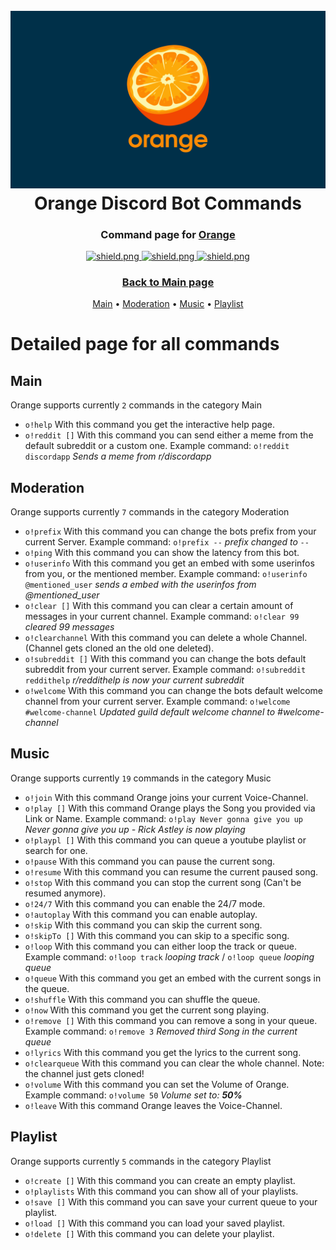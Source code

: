 <h1 align="center">
    <br>
    <a href="https://github.com/jonaskroedel/OrangeDB"><img src="./images/OrangeDB.png"></a>
    <br>
    Orange Discord Bot Commands
    <br>
</h1>

<h3 align=center>Command page for <a href=https://github.com/jonaskroedel/orangedb#readme>Orange</a></h3>

<div align=center>

  <a href="https://discord.gg/EejzQcpMHG">
    <img src="https://discordapp.com/api/guilds/771331659953602601/widget.png?style=shield" alt="shield.png">
  </a>

  <a href="https://github.com/discordjs">
    <img src="https://img.shields.io/badge/discord.js-v13.6.0-blue.svg?logo=npm" alt="shield.png">
  </a>

  <a href="https://github.com/sabattle/CalypsoBot/blob/develop/LICENSE">
    <img src="https://img.shields.io/badge/license-GNU%20GPL%20v3-green" alt="shield.png">
  </a>

</div>

<h3 align="center">
  <a href="https://github.com/jonaskroedel/OrangeDB#readme">Back to Main page</a>
</h3>

<p align="center">
  <a href="#main">Main</a>
  •
  <a href="#moderation">Moderation</a>
  •
  <a href="#music">Music</a>
  •
  <a href="#playlist">Playlist</a>
</p>

# Detailed page for all commands

## Main

Orange supports currently ``2`` commands in the category Main

- ``o!help`` With this command you get the interactive help page.
- ``o!reddit []`` With this command you can send either a meme from the default subreddit or a custom one. Example command: `o!reddit discordapp` _Sends a meme from r/discordapp_ 

## Moderation

Orange supports currently ``7`` commands in the category Moderation

- ``o!prefix`` With this command you can change the bots prefix from your current Server. Example command: `o!prefix --` _prefix changed to `--`_
- ``o!ping`` With this command you can show the latency from this bot.
- ``o!userinfo`` With this command you get an embed with some userinfos from you, or the mentioned member. Example command: `o!userinfo @mentioned_user` _sends a embed with the userinfos from @mentioned_user_
- ``o!clear []`` With this command you can clear a certain amount of messages in your current channel. Example command: `o!clear 99` _cleared 99 messages_
- ``o!clearchannel`` With this command you can delete a whole Channel. (Channel gets cloned an the old one deleted).
- ``o!subreddit []`` With this command you can change the bots default subreddit from your current server. Example command: `o!subreddit reddithelp` _r/reddithelp is now your current subreddit_
- ``o!welcome`` With this command you can change the bots default welcome channel from your current server. Example command: `o!welcome #welcome-channel` _Updated guild default welcome channel to #welcome-channel_


## Music

Orange supports currently ``19`` commands in the category Music

- ``o!join`` With this command Orange joins your current Voice-Channel.
- ``o!play []`` With this command Orange plays the Song you provided via Link or Name. Example command:  `o!play Never gonna give you up` _Never gonna give you up - Rick Astley is now playing_
- ``o!playpl []`` With this command you can queue a youtube playlist or search for one.
- ``o!pause`` With this command you can pause the current song.
- ``o!resume`` With this command you can resume the current paused song.
- ``o!stop`` With this command you can stop the current song (Can't be resumed anymore).
- ``o!24/7`` With this command you can enable the 24/7 mode.
- ``o!autoplay`` With this command you can enable autoplay.
- ``o!skip`` With this command you can skip the current song.
- ``o!skipTo []`` With this command you can skip to a specific song.
- ``o!loop`` With this command you can either loop the track or queue. Example command: `o!loop track` _looping track_ / `o!loop queue` _looping queue_
- ``o!queue`` With this command you get an embed with the current songs in the queue.
- ``o!shuffle`` With this command you can shuffle the queue.
- ``o!now`` With this command you get the current song playing.
- ``o!remove []`` With this command you can remove a song in your queue. Example command: `o!remove 3` _Removed third Song in the current queue_
- ``o!lyrics`` With this command you get the lyrics to the current song.
- ``o!clearqueue`` With this command you can clear the whole channel. Note: the channel just gets cloned!
- ``o!volume`` With this command you can set the Volume of Orange. Example command: `o!volume 50` _Volume set to: **50%**_
- ``o!leave`` With this command Orange leaves the Voice-Channel.


## Playlist

Orange supports currently ``5`` commands in the category Playlist

- ``o!create []`` With this command you can create an empty playlist.
- ``o!playlists`` With this command you can show all of your playlists.
- ``o!save []`` With this command you can save your current queue to your playlist.
- ``o!load []`` With this command you can load your saved playlist.
- ``o!delete []`` With this command you can delete your playlist.
